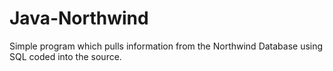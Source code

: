 # Java-Northwind
Simple program which pulls information from the Northwind Database using SQL coded into the source.
